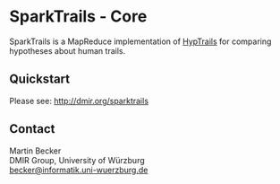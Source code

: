 # SparkTrails - Core
SparkTrails is a MapReduce implementation of [HypTrails](http://hyptrails.github.io) for comparing 
hypotheses about human trails.

## Quickstart
Please see: http://dmir.org/sparktrails

## Contact
Martin Becker  
DMIR Group, University of Würzburg  
becker@informatik.uni-wuerzburg.de
